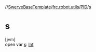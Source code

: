 //[SwerveBaseTemplate](../../../index.md)/[frc.robot.utils](../index.md)/[PID](index.md)/[s](s.md)

# s

[jvm]\
open var [s](s.md): [Int](https://kotlinlang.org/api/latest/jvm/stdlib/kotlin/-int/index.html)
